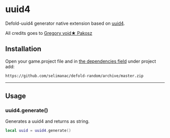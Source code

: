 # uuid4

Defold-uuid4 generator native extension based on [uuid4](https://github.com/gpakosz/uuid4).

All credits goes to [Gregory void★ Pakosz](https://twitter.com/gpakosz)


## Installation

Open your game.project file and in [the dependencies field](http://www.defold.com/manuals/libraries/) under project add:

	https://github.com/selimanac/defold-random/archive/master.zip
	
---

## Usage

### uuid4.generate()

Generates a uuid4 and returns as string.

```lua
local uuid = uuid4.generate()

```

